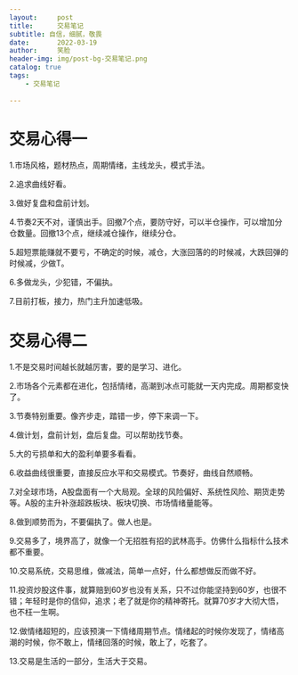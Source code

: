 ```yaml
---
layout:     post
title:      交易笔记
subtitle: 自信，细腻，敬畏
date:       2022-03-19
author:     笑脸
header-img: img/post-bg-交易笔记.png
catalog: true
tags:
    - 交易笔记
    
---
```

# 交易心得一

1.市场风格，题材热点，周期情绪，主线龙头，模式手法。

2.追求曲线好看。

3.做好复盘和盘前计划。

4.节奏2天不对，谨慎出手。回撤7个点，要防守好，可以半仓操作，可以增加分仓数量。回撤13个点，继续减仓操作，继续分仓。

5.超短票能赚就不要亏，不确定的时候，减仓，大涨回落的的时候减，大跌回弹的时候减，少做T。

6.多做龙头，少犯错，不偏执。

7.目前打板，接力，热门主升加速低吸。

# 交易心得二

1.不是交易时间越长就越厉害，要的是学习、进化。

2.市场各个元素都在进化，包括情绪，高潮到冰点可能就一天内完成。周期都变快了。

3.节奏特别重要。像齐步走，踏错一步，停下来调一下。

4.做计划，盘前计划，盘后复盘。可以帮助找节奏。

5.大的亏损单和大的盈利单要多看看。

6.收益曲线很重要，直接反应水平和交易模式。节奏好，曲线自然顺畅。

7.对全球市场，A股盘面有一个大局观。全球的风险偏好、系统性风险、期货走势等。A股的主升补涨超跌板块、板块切换、市场情绪量能等。

8.做到顺势而为，不要偏执了。做人也是。

9.交易多了，境界高了，就像一个无招胜有招的武林高手。仿佛什么指标什么技术都不重要。

10.交易系统，交易思维，做减法，简单一点好，什么都想做反而做不好。

11.投资炒股这件事，就算赔到60岁也没有关系，只不过你能坚持到60岁，也很不错；年轻时是你的信仰，追求；老了就是你的精神寄托。就算70岁才大彻大悟，也不枉一生啊。

12.做情绪超短的，应该预演一下情绪周期节点。情绪起的时候你发现了，情绪高潮的时候，你不敢上，情绪回落的时候，敢上了，吃套了。

13.交易是生活的一部分，生活大于交易。
